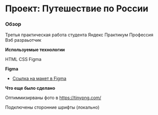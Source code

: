 # Проект: Путешествие по России

### Обзор
Третья практическая работа студента Яндекс Практикум
Профессия Вэб разраьотчик 

**Используемые технологии**

HTML
CSS
Figma

**Figma**

* [Ссылка на макет в Figma](https://www.figma.com/file/5S2WSbEFL6awjVWJ0NWL8Q/Sprint-3_-Russia-_-desktop-mobile?node-id=28503%3A0)

**Что еще было сделано**

Оптиммизирваны фото в https://tinypng.com/

Подключены сторонние шрифты (локально)
